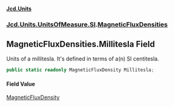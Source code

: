 #### [Jcd.Units](index.md 'index')
### [Jcd.Units.UnitsOfMeasure.SI](Jcd.Units.UnitsOfMeasure.SI.md 'Jcd.Units.UnitsOfMeasure.SI').[MagneticFluxDensities](Jcd.Units.UnitsOfMeasure.SI.MagneticFluxDensities.md 'Jcd.Units.UnitsOfMeasure.SI.MagneticFluxDensities')

## MagneticFluxDensities.Millitesla Field

Units of a millitesla. It's defined in terms of a(n) SI centitesla.

```csharp
public static readonly MagneticFluxDensity Millitesla;
```

#### Field Value
[MagneticFluxDensity](Jcd.Units.UnitTypes.MagneticFluxDensity.md 'Jcd.Units.UnitTypes.MagneticFluxDensity')